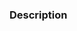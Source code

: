 <!-- SPDX-FileCopyrightText: 2023 Martin Helwig -->
<!-- SPDX-License-Identifier: MIT -->
<!-- !!!!!!!!!!!!!!!!!!!!!!!!!!!!!!!!!!!!!!!!!!!!!!!!!!!!!!!!!!!!!!!!!!!!!!!!!!!!!!!!!!!!!!!!!!!!!!!!!!!!!!! -->
<!-- ! Please do not report security vulnerabilities through public issues, discussions, or pull requests. ! -->
<!-- !!!!!!!!!!!!!!!!!!!!!!!!!!!!!!!!!!!!!!!!!!!!!!!!!!!!!!!!!!!!!!!!!!!!!!!!!!!!!!!!!!!!!!!!!!!!!!!!!!!!!!! -->

### Description
<!-- Please describe your pull request here. -->

